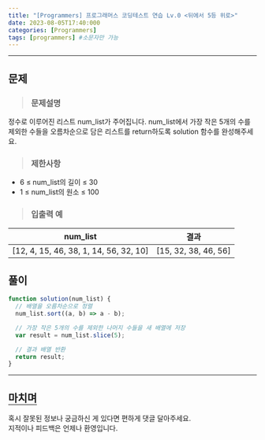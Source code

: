 ```yaml
---
title: "[Programmers] 프로그래머스 코딩테스트 연습 Lv.0 <뒤에서 5등 위로>"
date: 2023-08-05T17:40:000
categories: [Programmers]
tags: [programmers] #소문자만 가능
---
```


---

## <b>문제</b>

<h3><blockquote>문제설명
</blockquote></h3>

정수로 이루어진 리스트 num_list가 주어집니다. num_list에서 가장 작은 5개의 수를 제외한 수들을 오름차순으로 담은 리스트를 return하도록 solution 함수를 완성해주세요.

<h3><blockquote>제한사항
</blockquote></h3>

- 6 ≤ num_list의 길이 ≤ 30
- 1 ≤ num_list의 원소 ≤ 100

<h3><blockquote>입출력 예
</blockquote></h3>

| num_list                               |         결과         |
| -------------------------------------- | :------------------: |
| [12, 4, 15, 46, 38, 1, 14, 56, 32, 10] | [15, 32, 38, 46, 56] |

## <b>풀이</b>

```js
function solution(num_list) {
  // 배열을 오름차순으로 정렬
  num_list.sort((a, b) => a - b);

  // 가장 작은 5개의 수를 제외한 나머지 수들을 새 배열에 저장
  var result = num_list.slice(5);

  // 결과 배열 반환
  return result;
}
```

---

## <b style="border-bottom:2px solid gray"><b>마치며</b></b>

<P>혹시 잘못된 정보나 궁금하신 게 있다면 편하게 댓글 달아주세요.<br/>
지적이나 피드백은 언제나 환영입니다.</p>
